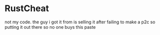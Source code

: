 # RustCheat

not my code. the guy i got it from is selling it after failing to make a p2c so putting it out there so no one buys this paste
